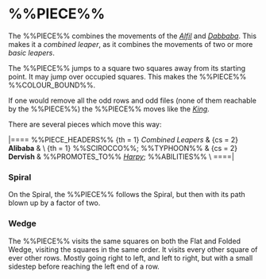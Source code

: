 # %%PIECE%%

The %%PIECE%% combines the movements of the [*Alfil*](alfil.html) and
[*Dabbaba*](dabbaba.html). This makes it a *combined leaper*, as it
combines the movements of two or more *basic leapers*.

The %%PIECE%% jumps to a square two squares away from its starting
point. It may jump over occupied squares. 
This makes the %%PIECE%% %%COLOUR_BOUND%%.

If one would remove all the odd rows and odd files (none of them 
reachable by the %%PIECE%%) the %%PIECE%% moves like the 
[*King*](king.html).

There are several pieces which move this way:

|====
%%PIECE_HEADERS%%
  {th = 1}  *Combined Leapers*
& {cs = 2}  **Alibaba**
&           \\
  {th = 1}  %%SCIROCCO%%; %%TYPHOON%%
& {cs = 2}  **Dervish**
&           %%PROMOTES_TO%% [*Harpy*](genie.html?piece=harpy); %%ABILITIES%% \\
====|

### Spiral

On the Spiral, the %%PIECE%% follows the Spiral, but then with
its path blown up by a factor of two.

### Wedge

The %%PIECE%% visits the same squares on both the Flat and Folded
Wedge, visiting the squares in the same order. It visits every other
square of ever other rows. Mostly going right to left, and left to
right, but with a small sidestep before reaching the left end of a row.
